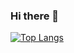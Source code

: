 ### Hi there 👋

[![Top Langs](https://github-readme-stats.vercel.app/api/top-langs/?username=DevLucho&layout=compact)](https://github.com/DevLucho/github-readme-stats)


<!--
**DevLucho/DevLucho** is a ✨ _special_ ✨ repository because its `README.md` (this file) appears on your GitHub profile.

Here are some ideas to get you started:

- 🔭 I’m currently working on ...
- 🌱 I’m currently learning ...
- 👯 I’m looking to collaborate on ...
- 🤔 I’m looking for help with ...
- 💬 Ask me about ...
- 📫 How to reach me: ...
- 😄 Pronouns: ...
- ⚡ Fun fact: ...
-->
